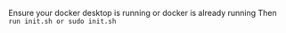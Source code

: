Ensure your docker desktop is running or docker is already running
Then 
```run init.sh or sudo init.sh```
